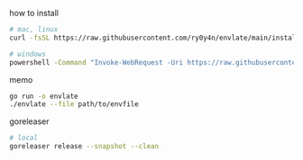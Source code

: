 how to install

```bash
# mac, linux
curl -fsSL https://raw.githubusercontent.com/ry0y4n/envlate/main/install.sh | sh

# windows
powershell -Command "Invoke-WebRequest -Uri https://raw.githubusercontent.com/ry0y4n/envlate/main/install.ps1 -OutFile install.ps1; .\install.ps1"
```

memo

```bash
go run -o envlate
./envlate --file path/to/envfile
```

goreleaser

```bash
# local
goreleaser release --snapshot --clean
```
